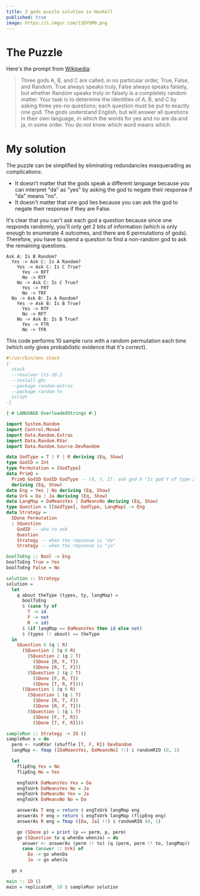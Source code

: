```yaml
---
title: 3 gods puzzle solution in Haskell
published: true
image: https://i.imgur.com/11DYbM0.png
---
```


# The Puzzle

Here's the prompt from [Wikipedia][wikipedia]:

> Three gods A, B, and C are called, in no particular order, True, False, and Random. True always speaks truly, False always speaks falsely, but whether Random speaks truly or falsely is a completely random matter. Your task is to determine the identities of A, B, and C by asking three yes-no questions; each question must be put to exactly one god. The gods understand English, but will answer all questions in their own language, in which the words for yes and no are da and ja, in some order. You do not know which word means which.

# My solution

The puzzle can be simplified by eliminating redundancies masquerading as complications:

- It doesn't matter that the gods speak a different language because you can interpret "da" as "yes" by asking the god to negate their response if "da" means "no".
- It doesn't matter that one god lies because you can ask the god to negate their response if they are False.

It's clear that you can't ask each god a question because since one responds randomly, you'll only get 2 bits of information (which is only enough to enumerate 4 outcomes, and there are 6 permutations of gods). Therefore, you have to spend a question to find a non-random god to ask the remaining questions.

```
Ask A: Is B Random?
  Yes -> Ask C: Is A Random?
    Yes -> Ask C: Is C True?
      Yes -> RFT
      No -> RTF
    No -> Ask C: Is C True?
      Yes -> FRT
      No -> TRF
  No -> Ask B: Is A Random?
    Yes -> Ask B: Is B True?
      Yes -> RTF
      No -> RFT
    No -> Ask B: Is B True?
      Yes -> FTR
      No -> TFR
```

This code performs 10 sample runs with a random permutation each time (which only gives probabilistic evidence that it's correct).

```haskell
#!/usr/bin/env stack
{-
  stack
  --resolver lts-10.1
  --install-ghc
  --package random-extras
  --package random-fu
  script
-}

{-# LANGUAGE OverloadedStrings #-}

import System.Random
import Control.Monad
import Data.Random.Extras
import Data.Random.RVar
import Data.Random.Source.DevRandom

data GodType = T | F | R deriving (Eq, Show)
type GodID = Int
type Permutation = [GodType]
data PrimQ =
  PrimQ GodID GodID GodType -- (X, Y, Z): ask god X "Is god Y of type Z?"
  deriving (Eq, Show)
data Eng = Yes | No deriving (Eq, Show)
data Urk = Da | Ja deriving (Eq, Show)
data LangMap = DaMeansYes | DaMeansNo deriving (Eq, Show)
type Question = ([GodType], GodType, LangMap) -> Eng
data Strategy =
  SDone Permutation
  | SQuestion
    GodID -- who to ask
    Question
    Strategy -- when the repsonse is "da"
    Strategy -- when the repsonse is "ja"

boolToEng :: Bool -> Eng
boolToEng True = Yes
boolToEng False = No

solution :: Strategy
solution =
  let
    q about theType (types, ty, langMap) =
      boolToEng
      $ (case ty of
        T -> id
        F -> not
        R -> id)
      $ (if langMap == DaMeansYes then id else not)
      $ (types !! about) == theType
  in
    SQuestion 0 (q 1 R)
      (SQuestion 2 (q 0 R)
        (SQuestion 2 (q 2 T)
          (SDone [R, F, T])
          (SDone [R, T, F]))
        (SQuestion 2 (q 2 T)
          (SDone [F, R, T])
          (SDone [T, R, F])))
      (SQuestion 1 (q 0 R)
        (SQuestion 1 (q 1 T)
          (SDone [R, T, F])
          (SDone [R, F, T]))
        (SQuestion 1 (q 1 T)
          (SDone [F, T, R])
          (SDone [T, F, R])))

sampleRun :: Strategy -> IO ()
sampleRun s = do
  perm <- runRVar (shuffle [T, F, R]) DevRandom
  langMap <- fmap ([DaMeansYes, DaMeansNo] !!) $ randomRIO (0, 1)

  let
    flipEng Yes = No
    flipEng No = Yes

    engToUrk DaMeansYes Yes = Da
    engToUrk DaMeansYes No = Ja
    engToUrk DaMeansNo Yes = Ja
    engToUrk DaMeansNo No = Da

    answerAs T eng = return $ engToUrk langMap eng
    answerAs F eng = return $ engToUrk langMap (flipEng eng)
    answerAs R eng = fmap ([Da, Ja] !!) $ randomRIO (0, 1)

    go (SDone p) = print (p == perm, p, perm)
    go (SQuestion to q whenDa whenJa) = do
      answer <- answerAs (perm !! to) (q (perm, perm !! to, langMap))
      case (answer :: Urk) of
        Da -> go whenDa
        Ja -> go whenJa

  go s

main :: IO ()
main = replicateM_ 10 $ sampleRun solution
```

[wikipedia]: https://en.wikipedia.org/wiki/The_Hardest_Logic_Puzzle_Ever
